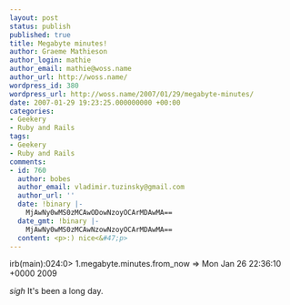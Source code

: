 ```yaml
---
layout: post
status: publish
published: true
title: Megabyte minutes!
author: Graeme Mathieson
author_login: mathie
author_email: mathie@woss.name
author_url: http://woss.name/
wordpress_id: 380
wordpress_url: http://woss.name/2007/01/29/megabyte-minutes/
date: 2007-01-29 19:23:25.000000000 +00:00
categories:
- Geekery
- Ruby and Rails
tags:
- Geekery
- Ruby and Rails
comments:
- id: 760
  author: bobes
  author_email: vladimir.tuzinsky@gmail.com
  author_url: ''
  date: !binary |-
    MjAwNy0wMS0zMCAwODowNzoyOCArMDAwMA==
  date_gmt: !binary |-
    MjAwNy0wMS0zMCAwNzowNzoyOCArMDAwMA==
  content: <p>:) nice<&#47;p>
---
```

irb(main):024:0> 1.megabyte.minutes.from_now
    => Mon Jan 26 22:36:10 +0000 2009

*sigh* It's been a long day.
